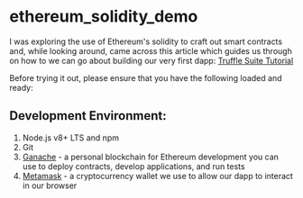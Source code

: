 # ethereum_solidity_demo

I was exploring the use of Ethereum's solidity to craft out smart contracts and, while looking around, came across this article which guides us through on how to we can go about building our very first dapp: <a href="https://www.trufflesuite.com/tutorial">Truffle Suite Tutorial</a>

Before trying it out, please ensure that you have the following loaded and ready:

## Development Environment:
1) Node.js v8+ LTS and npm
2) Git
3) <a href="https://www.trufflesuite.com/ganache">Ganache</a> - a personal blockchain for Ethereum development you can use to deploy contracts, develop applications, and run tests
4) <a href="https://metamask.io/">Metamask</a> - a cryptocurrency wallet we use to allow our dapp to interact in our browser

